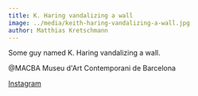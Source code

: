 ```yaml
---
title: K. Haring vandalizing a wall
image: ../media/keith-haring-vandalizing-a-wall.jpg
author: Matthias Kretschmann
---
```


Some guy named K. Haring vandalizing a wall.

@MACBA Museu d'Art Contemporani de Barcelona

[Instagram](https://www.instagram.com/p/BQcrIVclOK2/)
